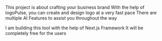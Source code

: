 This project is about crafting your business brand
With the help of logoPulse, you can create and design logo at a very fast pace
There are multiple AI Features to assist you throughout the way

I am building this tool with the help of Next.js Framework
It will be completely free for the users